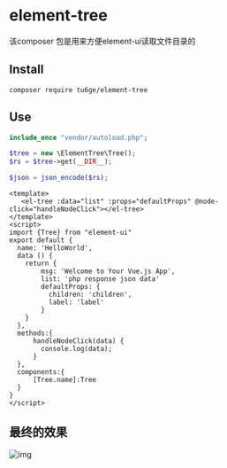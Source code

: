 # element-tree

该composer 包是用来方便element-ui读取文件目录的

## Install

```
composer require tu6ge/element-tree
```

## Use

```php
include_once "vendor/autoload.php";

$tree = new \ElementTree\Tree();
$rs = $tree->get(__DIR__);

$json = json_encode($rs);

```

```vue
<template>
   <el-tree :data="list" :props="defaultProps" @node-click="handleNodeClick"></el-tree>
</template>
<script>
import {Tree} from "element-ui"
export default {
  name: 'HelloWorld',
  data () {
    return {
        msg: 'Welcome to Your Vue.js App',
        list: 'php response json data'
        defaultProps: {
          children: 'children',
          label: 'label'
        }
    }
  },
  methods:{
      handleNodeClick(data) {
        console.log(data);
      }
  },
  components:{
      [Tree.name]:Tree
  }
}
</script>

```

## 最终的效果
![img](https//github.com/tu6ge/element-tree/raw/master/img/view.png)


